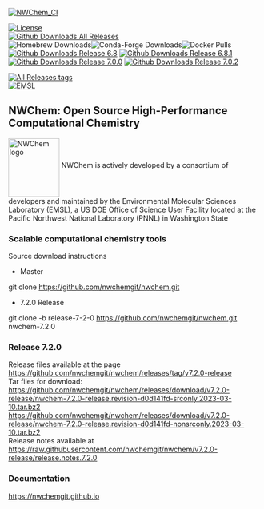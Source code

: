 <!---[![Build Status](https://img.shields.io/endpoint.svg?url=https%3A%2F%2Factions-badge.atrox.dev%2Fnwchemgit%2Fnwchem%2Fbadge%3Fref%3Dmaster&style=flat)](https://actions-badge.atrox.dev/nwchemgit/nwchem/goto?ref=master)--->
[![NWChem_CI](https://img.shields.io/github/actions/workflow/status/nwchemgit/nwchem/github_actions.yml?style=plastic)](https://github.com/nwchemgit/nwchem/actions)   
<!---[![Build Travis-CI Status](https://img.shields.io/travis/nwchemgit/nwchem.svg)](https://travis-ci.org/nwchemgit/nwchem/builds)--->
[![License](https://img.shields.io/badge/license-ECL2-blue.svg)](https://raw.githubusercontent.com/nwchemgit/nwchem/master/LICENSE.md)  
[![Github Downloads All Releases](https://img.shields.io/github/downloads/nwchemgit/nwchem/total.svg)](https://github.com/nwchemgit/nwchem/releases)   
![Homebrew Downloads](https://img.shields.io/homebrew/installs/dy/nwchem?label=Homebrew%20downloads)![Conda-Forge Downloads](https://img.shields.io/conda/dn/conda-forge/nwchem?label=Conda-forge%20downloads)![Docker Pulls](https://img.shields.io/docker/pulls/nwchemorg/nwchem-700.fedora.sockets?label=Docker%20pulls)    
[![Github Downloads Release 6.8](https://img.shields.io/github/downloads/nwchemgit/nwchem/v6.8-release/total.svg)](https://github.com/nwchemgit/nwchem/releases/tag/v6.8-release)
[![Github Downloads Release 6.8.1](https://img.shields.io/github/downloads/nwchemgit/nwchem/6.8.1-release/total.svg)](https://github.com/nwchemgit/nwchem/releases/tag/6.8.1-release)
[![Github Downloads Release 7.0.0](https://img.shields.io/github/downloads/nwchemgit/nwchem/v7.0.0-release/total.svg)](https://github.com/nwchemgit/nwchem/releases/tag/v7.0.0-release)
[![Github Downloads Release 7.0.2](https://img.shields.io/github/downloads/nwchemgit/nwchem/v7.0.2-release/total.svg)](https://github.com/nwchemgit/nwchem/releases/tag/v7.0.2-release)

[![All Releases tags](https://img.shields.io/github/release/nwchemgit/nwchem/all.svg)](https://github.com/nwchemgit/nwchem/releases)  
[![EMSL](https://rawgit.com/nwchemgit/nwchem/master/contrib/git.nwchem/emsl_logo2.svg)](https://www.emsl.pnl.gov)
 
## NWChem: Open Source High-Performance Computational Chemistry
<img alt="NWChem logo" src="https://raw.githubusercontent.com/nwchemgit/nwchem/master/contrib/git.nwchem/MS3_logo_cropped.png" align=middle width="102pt" height="117pt"/>  
NWChem is actively developed by a consortium of developers and maintained by the Environmental Molecular Sciences Laboratory (EMSL), a US DOE Office of Science User Facility
located at the Pacific Northwest National Laboratory (PNNL) in Washington State

### Scalable computational chemistry tools

Source download instructions

* Master

git clone https://github.com/nwchemgit/nwchem.git

* 7.2.0 Release

git clone  -b release-7-2-0 https://github.com/nwchemgit/nwchem.git nwchem-7.2.0

### Release 7.2.0

Release files available at the page  
https://github.com/nwchemgit/nwchem/releases/tag/v7.2.0-release  
Tar files for download:  
https://github.com/nwchemgit/nwchem/releases/download/v7.2.0-release/nwchem-7.2.0-release.revision-d0d141fd-srconly.2023-03-10.tar.bz2  
https://github.com/nwchemgit/nwchem/releases/download/v7.2.0-release/nwchem-7.2.0-release.revision-d0d141fd-nonsrconly.2023-03-10.tar.bz2  
Release notes available at  
https://raw.githubusercontent.com/nwchemgit/nwchem/v7.2.0-release/release.notes.7.2.0

### Documentation
https://nwchemgit.github.io
